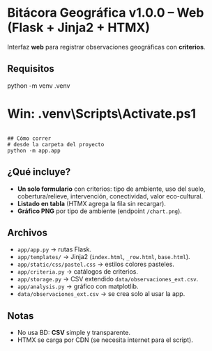 # Bitácora Geográfica v1.0.0 – Web (Flask + Jinja2 + HTMX)

Interfaz **web** para registrar observaciones geográficas con **criterios**.

## Requisitos
python -m venv .venv
# Win: .venv\Scripts\Activate.ps1
```

## Cómo correr
# desde la carpeta del proyecto
python -m app.app
```

## ¿Qué incluye?
- **Un solo formulario** con criterios: tipo de ambiente, uso del suelo, cobertura/relieve, intervención, conectividad, valor eco-cultural.
- **Listado en tabla** (HTMX agrega la fila sin recargar).
- **Gráfico PNG** por tipo de ambiente (endpoint `/chart.png`).

## Archivos
- `app/app.py` → rutas Flask.
- `app/templates/` → Jinja2 (`index.html`, `_row.html`, `base.html`).
- `app/static/css/pastel.css` → estilos colores pasteles.
- `app/criteria.py` → catálogos de criterios.
- `app/storage.py` → CSV extendido `data/observaciones_ext.csv`.
- `app/analysis.py` → gráfico con matplotlib.
- `data/observaciones_ext.csv` → se crea solo al usar la app.

## Notas
- No usa BD: **CSV** simple y transparente.
- HTMX se carga por CDN (se necesita internet para el script).


